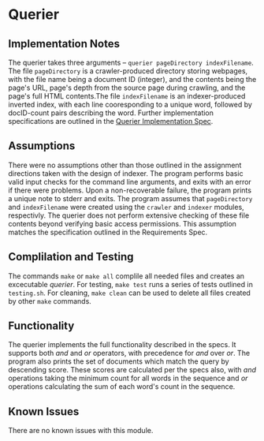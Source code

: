 # Querier

## Implementation Notes
The querier takes three arguments – `querier pageDirectory indexFilename`. The file `pageDirectory` is a crawler-produced directory storing webpages, with the file name being a document ID (integer), and the contents being the page's URL, page's depth from the source page during crawling, and the page's full HTML contents.The file `indexFilename` is an indexer-produced inverted index, with each line cooresponding to a unique word, followed by docID-count pairs describing the word. Further implementation specifications are outlined in the [Querier Implementation Spec](IMPLEMENTATION.md). 


## Assumptions
There were no assumptions other than those outlined in the assignment directions taken with the design of indexer. The program performs basic valid input checks for the command line arguments, and exits with an error if there were problems. Upon a non-recoverable failure, the program prints a unique note to stderr and exits. The program assumes that `pageDirectory` and `indexFilename` were created using the `crawler` and `indexer` modules, respectivly. The querier does not perform extensive checking of these file contents beyond verifying basic access permissions. This assumption matches the specification outlined in the Requirements Spec. 


## Complilation and Testing
The commands `make` or `make all` complile all needed files and creates an excecutable *querier*. For testing, `make test` runs a series of tests outlined in `testing.sh`. For cleaning, `make clean` can be used to delete all files created by other `make` commands. 

## Functionality 
The querier implements the full functionality described in the specs. It supports both *and* and *or* operators, with precedence for *and* over *or*. The program also prints the set of documents which match the query by descending score. These scores are calculated per the specs also, with *and* operations taking the minimum count for all words in the sequence and *or* operations calculating the sum of each word's count in the sequence.

## Known Issues
There are no known issues with this module. 